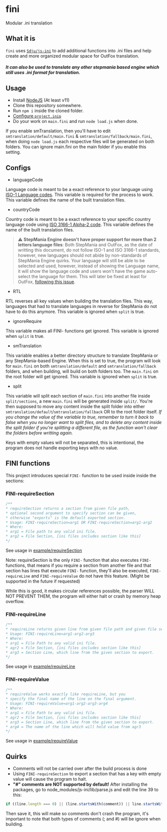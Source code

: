 # fini
Modular .ini translation

## What it is

`fini` uses [`Sdju/js-ini`](https://github.com/Sdju/js-ini) to add additional functions into .ini files and help create and more organized modular space for OutFox translation. 

##### It can also be used to translate any other stepmania based engine which still uses .ini format for translation.

## Usage

- Install [NodeJS](https://nodejs.org/en/) (At least v11)
- Clone this repository somewhere.
- Run `npm i` inside the cloned folder.
- [Configure `project.inip`](#configs)
- Do your work on `main.fini` and run `node load.js` when done.

If you enable smTranslation, then you'll have to edit `smtranslation/default/main.fini` & `smtranslation/fallback/main.fini`, when doing `node load.js` each respective files will be generated on both folders. You can ignore main.fini on the main folder if you enable this setting.

## Configs

- languageCode

Language code is meant to be a exact reference to your language using [ISO-1 Language codes](https://en.wikipedia.org/wiki/List_of_ISO_639-1_codes).
This variable is required for the process to work.
This variable defines the name of the built translation files.

- countryCode

Country code is meant to be a exact reference to your specific country language code using [ISO 3166-1 Alpha-2 code](https://en.wikipedia.org/wiki/ISO_3166-1_alpha-2#Officially_assigned_code_elements).
This variable defines the name of the built translation files.

> &#x26a0;&#xfe0f; **StepMania Engine doesn't have proper support for more than 2 letters language files**: Both StepMania and OutFox, as the date of writting this document, do not follow ISO-1 and ISO 3166-1 standards, however, new languages should not abide by non-standards of StepMania Engine quirks. Your language will still be able to be selected and used, however, instead of showing the Language name, it will show the language code and users won't have the game auto-select the language for them. This will later be fixed at least for OutFox, [following this issue](https://github.com/TeamRizu/OutFox/issues/311).

- RTL

RTL reverses all key values when building the translation files. This way, languages that had to translate languages in reverse for StepMania do not have to do this anymore.
This variable is ignored when `split` is true.

- ignoreRequire

This variable makes all FINI- functions get ignored.
This variable is ignored when `split` is true.

- smTranslation

This variable enables a better directory structure to translate StepMania or any StepMania-based Engine. When this is set to true, the program will look for `main.fini` on both `smtranslation/default` and `smtranslation/fallback` folders, and when building, will build on both folders too. The `main.fini` on the root folder will get ignored.
This variable is ignored when `split` is true.

- split

This variable will split each section of `main.fini` into another file inside `split/sections`, a new `main.fini` will be generated inside `split/`. You're then supposed to move any content inside the split folder into either `smtranslation/default`/`smtranslation/fallback` OR to the root folder itself. _If you change the value of the variable to true, remember to turn it back to false when you no longer want to split files, and to delete any content inside the split folder if you're splitting a different file, as the function won't clear the folders before writting again._

Keys with empty values will not be separated, this is intentional, the program does not handle exporting keys with no value.

## FINI functions

This project introduces special `FINI-` function to be used inside inside the sections:

### FINI-requireSection

```JavaScript
/**
* requireSection returns a section from given file path,
* optional second argument to specify section can be given, 
* otherwise "exports" is the default exported section.
* Usage: FINI-requireSection=arg1 OR FINI-requireSection=arg1-arg2
* Where:
* arg1 = File path to any valid ini file.
* arg2 = File Section, [ini files includes section like this]
*/
```

See usage in [example/requireSection](./example/requireSection/)

Note: requireSection is the only `FINI-` function that also executes `FINI-` functions, that means if you require a section from another file and that section has lines that execute `FINI-` function, they'll also be executed, `FINI-requireLine` and `FINI-requireValue` do not have this feature. (Might be supported in the future if requested)

While this is good, it makes circular references possible, the parser WILL NOT PREVENT THEM, the program will either halt or crash by memory heap overflow.

### FINI-requireLine

```JavaScript
/**
* requireLine returns given line from given file path and given file section.
* Usage: FINI-requireLine=arg1-arg2-arg3
* Where:
* arg1 = File Path to any valid ini file.
* agr2 = File Section, [ini files includes section like this]
* arg3 = Section Line, which line from the given section to export.
*/
```

See usage in [example/requireLine](./example/requireLine/)

### FINI-requireValue

```JavaScript
/**
* requireValue works exactly like requireLine, but you 
* specify the final name of the line on the final argument.
* Usage: FINI-requireValue=arg1-arg2-arg3-arg4
* Where:
* arg1 = File Path to any valid ini file.
* agr2 = File Section, [ini files includes section like this]
* arg3 = Section Line, which line from the given section to export.
* arg4 = The name of the line which will hold value from agr3
*/
```

See usage in [example/requireValue](./example/requireValue/)

## Quirks

- Comments will not be carried over after the build process is done
- Using `FINI-requireSection` to export a section that has a key with empty value will cause the program to halt.
- **"#" comments are NOT supported by default!** After installing the packages, go to node_modules/js-ini/lib/parse.js and edit the line 39 to this:

```JavaScript
if ((line.length === 0) || (line.startsWith(comment)) || line.startsWith('#')) {
```

Then save it, this will make so comments don't crash the program, it's important to note that both types of comments (; and #) will be ignore when building.
